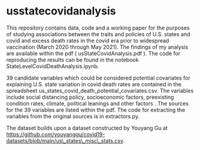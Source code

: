 # usstatecovidanalysis

This repository contains data, code and a working paper for the purposes of studying associations between the traits and policies of U.S. states and covid and excess death rates in the covid era prior to widespread vaccination (March 2020 through May 2021).  The findings of my analysis are available within the pdf ( usStateCovidAnalysis.pdf ). The code for reproducing the results can be found in the notebook StateLevelCovidDeathAnalysis.ipynb. 

39 candidate variables which could be considered potential covariates for explaining U.S. state variation in covid death rates are contained in the spreadsheet us_states_covid_death_potential_covariates.csv. The variables include social distancing policy, socioeconomic factors, preexisting condition rates, climate, political leanings and other factors . The sources for the 39 variables are listed within the pdf. The code for extracting the variables from the original sources is in extractors.py.

The dataset builds upon a dataset constructed by Youyang Gu at https://github.com/youyanggu/covid19-datasets/blob/main/us\_states\_misc\_stats.csv.

